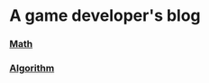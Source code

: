 # A game developer's blog 

### [Math](https://emmmdotdotdot.github.io/Math)

### [Algorithm](https://emmmdotdotdot.github.io/Algorithm)
